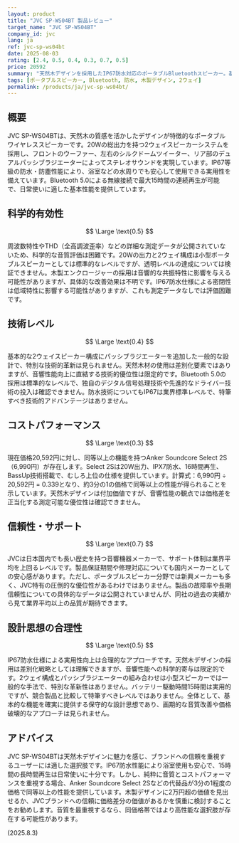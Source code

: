 ```yaml
---
layout: product
title: "JVC SP-WS04BT 製品レビュー"
target_name: "JVC SP-WS04BT"
company_id: jvc
lang: ja
ref: jvc-sp-ws04bt
date: 2025-08-03
rating: [2.4, 0.5, 0.4, 0.3, 0.7, 0.5]
price: 20592
summary: "天然木デザインを採用したIP67防水対応のポータブルBluetoothスピーカー。基本的な音質性能と実用性を備えるが、同等機能の低価格代替品が多数存在するためコストパフォーマンスに課題がある。"
tags: [ポータブルスピーカー, Bluetooth, 防水, 木製デザイン, 2ウェイ]
permalink: /products/ja/jvc-sp-ws04bt/
---
```


## 概要

JVC SP-WS04BTは、天然木の質感を活かしたデザインが特徴的なポータブルワイヤレススピーカーです。20Wの総出力を持つ2ウェイスピーカーシステムを採用し、フロントのウーファー、左右のシルクドームツイーター、リア部のデュアルパッシブラジエーターによってステレオサウンドを実現しています。IP67等級の防水・防塵性能により、浴室などの水周りでも安心して使用できる実用性を備えています。Bluetooth 5.0による無線接続で最大15時間の連続再生が可能で、日常使いに適した基本性能を提供しています。

## 科学的有効性

$$ \Large \text{0.5} $$

周波数特性やTHD（全高調波歪率）などの詳細な測定データが公開されていないため、科学的な音質評価は困難です。20Wの出力と2ウェイ構成は小型ポータブルスピーカーとしては標準的なレベルですが、透明レベルの達成については検証できません。木製エンクロージャーの採用は音響的な共振特性に影響を与える可能性がありますが、具体的な改善効果は不明です。IP67防水仕様による密閉性は低域特性に影響する可能性がありますが、これも測定データなしでは評価困難です。

## 技術レベル

$$ \Large \text{0.4} $$

基本的な2ウェイスピーカー構成にパッシブラジエーターを追加した一般的な設計で、特別な技術的革新は見られません。天然木材の使用は差別化要素ではありますが、音響性能向上に直結する技術的優位性は限定的です。Bluetooth 5.0の採用は標準的なレベルで、独自のデジタル信号処理技術や先進的なドライバー技術の投入は確認できません。防水技術についてもIP67は業界標準レベルで、特筆すべき技術的アドバンテージはありません。

## コストパフォーマンス

$$ \Large \text{0.3} $$

現在価格20,592円に対し、同等以上の機能を持つAnker Soundcore Select 2S（6,990円）が存在します。Select 2Sは20W出力、IPX7防水、16時間再生、BassUp技術搭載で、むしろ上位の仕様を提供しています。計算式：6,990円 ÷ 20,592円 = 0.339となり、約3分の1の価格で同等以上の性能が得られることを示しています。天然木デザインは付加価値ですが、音響性能の観点では価格差を正当化する測定可能な優位性は確認できません。

## 信頼性・サポート

$$ \Large \text{0.7} $$

JVCは日本国内でも長い歴史を持つ音響機器メーカーで、サポート体制は業界平均を上回るレベルです。製品保証期間や修理対応についても国内メーカーとしての安心感があります。ただし、ポータブルスピーカー分野では新興メーカーも多く、JVC特有の圧倒的な優位性があるわけではありません。製品の故障率や長期信頼性についての具体的なデータは公開されていませんが、同社の過去の実績から見て業界平均以上の品質が期待できます。

## 設計思想の合理性

$$ \Large \text{0.5} $$

IP67防水仕様による実用性向上は合理的なアプローチです。天然木デザインの採用は差別化戦略としては理解できますが、音響性能への科学的寄与は限定的です。2ウェイ構成とパッシブラジエーターの組み合わせは小型スピーカーでは一般的な手法で、特別な革新性はありません。バッテリー駆動時間15時間は実用的ですが、競合製品と比較して特筆すべきレベルではありません。全体として、基本的な機能を確実に提供する保守的な設計思想であり、画期的な音質改善や価格破壊的なアプローチは見られません。

## アドバイス

JVC SP-WS04BTは天然木デザインに魅力を感じ、ブランドへの信頼を重視するユーザーには適した選択肢です。IP67防水性能により浴室使用も安心で、15時間の長時間再生は日常使いに十分です。しかし、純粋に音質とコストパフォーマンスを重視する場合、Anker Soundcore Select 2Sなどの代替品が3分の1程度の価格で同等以上の性能を提供しています。木製デザインに2万円超の価値を見出せるか、JVCブランドへの信頼に価格差分の価値があるかを慎重に検討することをお勧めします。音質を最重視するなら、同価格帯ではより高性能な選択肢が存在する可能性があります。

(2025.8.3)
